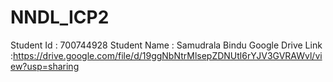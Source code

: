 # NNDL_ICP2
Student Id : 700744928
Student Name : Samudrala Bindu
Google Drive Link :https://drive.google.com/file/d/19ggNbNtrMlsepZDNUtl6rYJV3GVRAWvl/view?usp=sharing
